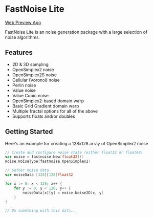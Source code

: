 # FastNoise Lite

[Web Preview App](https://auburn.github.io/FastNoiseLite)

FastNoise Lite is an noise generation package with a large selection of noise algorithms.

## Features

- 2D & 3D sampling
- OpenSimplex2 noise
- OpenSimplex2S noise
- Cellular (Voronoi) noise
- Perlin noise
- Value noise
- Value Cubic noise
- OpenSimplex2-based domain warp
- Basic Grid Gradient domain warp
- Multiple fractal options for all of the above
- Supports floats and/or doubles

## Getting Started

Here's an example for creating a 128x128 array of OpenSimplex2 noise

```go
// Create and configure noise state (either float32 or float64)
var noise = fastnoise.New[float32]()
noise.NoiseType(fastnoise.OpenSimplex2)

// Gather noise data
var noiseData [128][128]float32

for x := 0; x < 128; x++ {
	for y := 0; y < 128; y++ {
		noiseData[x][y] = noise.Noise2D(x, y)
	}
}

// Do something with this data...
```
